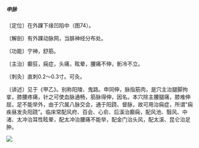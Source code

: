 ##### 申脉

〔定位〕在外踝下缘凹陷中（图74）。

〔解剖〕有外踝动脉网，当腓神经分布处。

〔功能〕宁神，舒筋。

〔主治〕癫狂，痫症，头痛，眩晕，腰痛不伸，䯒冷不立。

〔刺灸〕直刺0.2〜0.3寸。可灸。

〔讲述〕见于《甲乙》。别称阳陵、鬼路。申同伸，脉指筋肉，是穴主治腿脚拘挛，膝腰疼痛，针之可使血脉通畅，筋脉得伸，因名。本穴除主腰腿痛，膝难伸屈，足不能举外，由于穴属八脉交会，通于阳跷、督脉，故可用治痫症，所谓"痫疾昼发灸阳跷”。临床常配风府、百会、心俞、后溪治癫痫，配风池、翳风、中渚、太冲治耳性眩晕，配太冲治腰痛不能举，配金门治头风，配太溪、昆仑治足肿。

![](img/图74.jpg)
